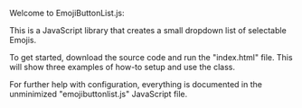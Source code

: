 Welcome to EmojiButtonList.js:

This is a JavaScript library that creates a small dropdown list of selectable Emojis.

To get started, download the source code and run the "index.html" file.  This will show three examples of how-to setup and use the class.

For further help with configuration, everything is documented in the unminimized "emojibuttonlist.js" JavaScript file.
